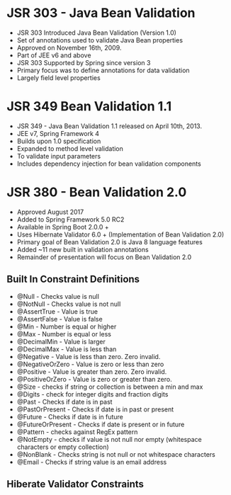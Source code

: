 # JSR 303 - Java Bean Validation #

* JSR 303 Introduced Java Bean Validation (Version 1.0)
* Set of annotations used to validate Java Bean properties
* Approved on November 16th, 2009.
* Part of JEE v6 and above
* JSR 303 Supported by Spring since version 3
* Primary focus was to define annotations for data validation
* Largely field level properties 

# JSR 349 Bean Validation 1.1 # 
* JSR 349 - Java Bean Validation 1.1 released on April 10th, 2013.
* JEE v7, Spring Framework 4
* Builds upon 1.0 specification
* Expanded to method level validation
* To validate input parameters
* Includes dependency injection for bean validation components

# JSR 380 - Bean Validation 2.0 #
* Approved August 2017
* Added to Spring Framework 5.0 RC2
* Available in Spring Boot 2.0.0 +
* Uses Hibernate Validator 6.0 + (Implementation of Bean Validation 2.0)
* Primary goal of Bean Validation 2.0 is Java 8 language features
* Added ~11 new built in validation annotations
* Remainder of presentation will focus on Bean Validation 2.0

## Built In Constraint Definitions ##
* @Null - Checks value is null
* @NotNull - Checks value is not null
* @AssertTrue - Value is true
* @AssertFalse - Value is false
* @Min - Number is equal or higher
* @Max - Number is equal or less
* @DecimalMin - Value is larger
* @DecimalMax - Value is less than
* @Negative - Value is less than zero. Zero invalid.
* @NegativeOrZero - Value is zero or less than zero
* @Positive - Value is greater than zero. Zero invalid.
* @PositiveOrZero - Value is zero or greater than zero.
* @Size - checks if string or collection is between a min and max
* @Digits - check for integer digits and fraction digits
* @Past - Checks if date is in past
* @PastOrPresent - Checks if date is in past or present
* @Future - Checks if date is in future
* @FutureOrPresent - Checks if date is present or in future
* @Pattern - checks against RegEx pattern
* @NotEmpty - checks if value is not null nor empty (whitespace characters or empty collection)
* @NonBlank - Checks string is not null or not whitespace characters
* @Email - Checks if string value is an email address

## Hiberate Validator Constraints ##



